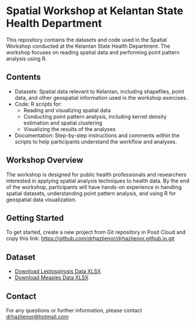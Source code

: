# Spatial Workshop at Kelantan State Health Department

This repository contains the datasets and code used in the Spatial Workshop conducted at the Kelantan State Health Department. The workshop focuses on reading spatial data and performing point pattern analysis using R.

## Contents
- Datasets: Spatial data relevant to Kelantan, including shapefiles, point data, and other geospatial information used in the workshop exercises.
- Code: R scripts for:
  - Reading and visualizing spatial data
  - Conducting point pattern analysis, including kernel density estimation and spatial clustering
  - Visualizing the results of the analyses
- Documentation: Step-by-step instructions and comments within the scripts to help participants understand the workflow and analyses.

## Workshop Overview
The workshop is designed for public health professionals and researchers interested in applying spatial analysis techniques to health data. By the end of the workshop, participants will have hands-on experience in handling spatial datasets, understanding point pattern analysis, and using R for geospatial data visualization.

## Getting Started
To get started, create a new project from Git repository in Posit Cloud and copy this link:
https://github.com/drhazlienor/drhazlienor.github.io.git

## Dataset
- [Download Leptospirosis Data XLSX](https://github.com/drhazlienor/drhazlienor.github.io/raw/main/leptospirosis.xlsx)
- [Download Measles Data XLSX](https://github.com/drhazlienor/drhazlienor.github.io/raw/main/measle_kel.xlsx)


## Contact
For any questions or further information, please contact drhazlienor@hotmail.com
